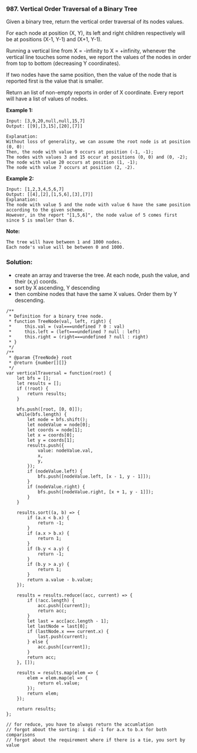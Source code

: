 ### 987. Vertical Order Traversal of a Binary Tree

Given a binary tree, return the vertical order traversal of its nodes values.

For each node at position (X, Y), its left and right children respectively will be at positions (X-1, Y-1) and (X+1, Y-1).

Running a vertical line from X = -infinity to X = +infinity, whenever the vertical line touches some nodes, we report the values of the nodes in order from top to bottom (decreasing Y coordinates).

If two nodes have the same position, then the value of the node that is reported first is the value that is smaller.

Return an list of non-empty reports in order of X coordinate.  Every report will have a list of values of nodes.

**Example 1:**
```
Input: [3,9,20,null,null,15,7]
Output: [[9],[3,15],[20],[7]]

Explanation: 
Without loss of generality, we can assume the root node is at position (0, 0):
Then, the node with value 9 occurs at position (-1, -1);
The nodes with values 3 and 15 occur at positions (0, 0) and (0, -2);
The node with value 20 occurs at position (1, -1);
The node with value 7 occurs at position (2, -2).
```

**Example 2:**
```
Input: [1,2,3,4,5,6,7]
Output: [[4],[2],[1,5,6],[3],[7]]
Explanation: 
The node with value 5 and the node with value 6 have the same position according to the given scheme.
However, in the report "[1,5,6]", the node value of 5 comes first since 5 is smaller than 6.
``` 

**Note:**
```
The tree will have between 1 and 1000 nodes.
Each node's value will be between 0 and 1000.
```

### Solution:
- create an array and traverse the tree. At each node, push the value, and their (x,y) coords.
- sort by X ascending, Y descending
- then combine nodes that have the same X values. Order them by Y descending.

```
/**
 * Definition for a binary tree node.
 * function TreeNode(val, left, right) {
 *     this.val = (val===undefined ? 0 : val)
 *     this.left = (left===undefined ? null : left)
 *     this.right = (right===undefined ? null : right)
 * }
 */
/**
 * @param {TreeNode} root
 * @return {number[][]}
 */
var verticalTraversal = function(root) {
    let bfs = [];
    let results = [];
    if (!root) {
        return results;
    }
    
    bfs.push([root, [0, 0]]);
    while(bfs.length) {
        let node = bfs.shift();
        let nodeValue = node[0];
        let coords = node[1];
        let x = coords[0];
        let y = coords[1];
        results.push({
            value: nodeValue.val,
            x,
            y,
        });
        if (nodeValue.left) {
            bfs.push([nodeValue.left, [x - 1, y - 1]]);
        }
        if (nodeValue.right) {
            bfs.push([nodeValue.right, [x + 1, y - 1]]);
        }
    }
    
    results.sort((a, b) => {
        if (a.x < b.x) {
            return -1;
        }
        if (a.x > b.x) {
            return 1;
        }
        if (b.y < a.y) {
            return -1;
        }
        if (b.y > a.y) {
            return 1;
        }
        return a.value - b.value;
    });
    
    results = results.reduce((acc, current) => {
        if (!acc.length) {
            acc.push([current]);
            return acc;
        }
        let last = acc[acc.length - 1];
        let lastNode = last[0];
        if (lastNode.x === current.x) {
            last.push(current);
        } else {
            acc.push([current]);
        }
        return acc;
    }, []);
    
    results = results.map(elem => {
        elem = elem.map(el => {
            return el.value;
        });
        return elem;
    });
    
    return results;
};

// for reduce, you have to always return the accumlation
// forgot about the sorting: i did -1 for a.x to b.x for both comparisons
// forgot about the requirement where if there is a tie, you sort by value
```
